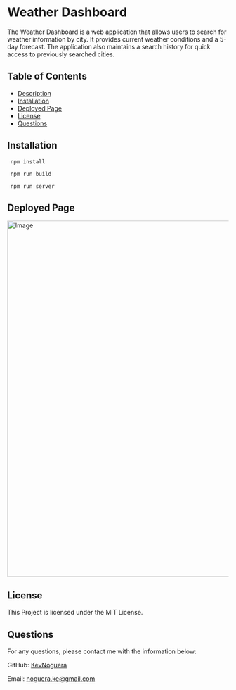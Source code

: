 # Weather Dashboard

The Weather Dashboard is a web application that allows users to search for weather information by city. It provides current weather conditions and a 5-day forecast. The application also maintains a search history for quick access to previously searched cities.


## Table of Contents 
  - [Description](#description)
  - [Installation](#installation)
  - [Deployed Page](#deployed-page)
  - [License](#license)
  - [Questions](#questions)

## Installation
```
 npm install  

 npm run build

 npm run server

```

## Deployed Page

<img width="809" alt="Image" src="https://github.com/user-attachments/assets/db611739-a1f0-4e57-b554-444228fa33fa" />


## License 
This Project is licensed under the MIT License.


## Questions
For any questions, please contact me with the information below:

GitHub: [KevNoguera](https://github.com/KevNoguera)

Email: [noguera.ke@gmail.com](mailto:noguera.ke@gmail.com)

